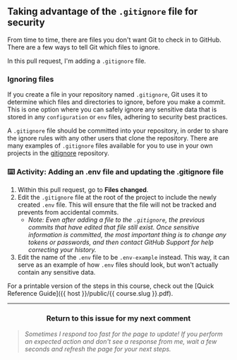 ## Taking advantage of the `.gitignore` file for security

From time to time, there are files you don't want Git to check in to GitHub. There are a few ways to tell Git which files to ignore.

In this pull request, I'm adding a `.gitignore` file.

### Ignoring files

If you create a file in your repository named `.gitignore`, Git uses it to determine which files and directories to ignore, before you make a commit. This is one option where you can safely ignore any sensitive data that is stored in any `configuration` or `env` files, adhering to security best practices.

A `.gitignore` file should be committed into your repository, in order to share the ignore rules with any other users that clone the repository. There are many examples of `.gitignore` files available for you to use in your own projects in the [gitignore](https://github.com/github/gitignore) repository.

### :keyboard: Activity: Adding an .env file and updating the .gitignore file

1. Within this pull request, go to **Files changed**.
1. Edit the `.gitignore` file at the root of the project to include the newly created `.env` file. This will ensure that the file will not be tracked and prevents from accidental commits.
    - _Note: Even after adding a file to the `.gitignore`, the previous commits that have edited that file still exist. Once sensitive information is committed, the most important thing is to change any tokens or passwords, and then contact GitHub Support for help correcting your history._
1. Edit the name of the `.env` file to be `.env-example` instead. This way, it can serve as an example of how `.env` files should look, but won't actually contain any sensitive data.

For a printable version of the steps in this course, check out the [Quick Reference Guide]({{ host }}/public/{{ course.slug }}.pdf).

<hr>
<h3 align="center">Return to this issue for my next comment</h3>

> _Sometimes I respond too fast for the page to update! If you perform an expected action and don't see a response from me, wait a few seconds and refresh the page for your next steps._

